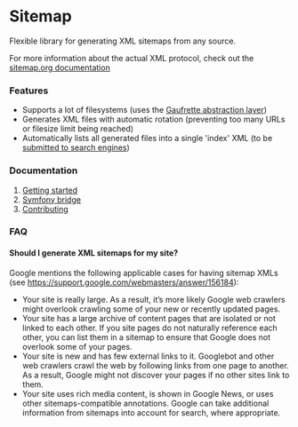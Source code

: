 # Sitemap

Flexible library for generating XML sitemaps from any source.

For more information about the actual XML protocol, check out 
the [sitemap.org documentation](https://sitemap.org)


### Features

- Supports a lot of filesystems (uses the [Gaufrette abstraction layer](https://knplabs.github.io/Gaufrette/))
- Generates XML files with automatic rotation (preventing too many URLs or filesize limit being reached)
- Automatically lists all generated files into a single 'index' XML (to be [submitted to search engines](https://www.google.com/webmasters/tools/sitemap-list))


### Documentation
1. [Getting started](docs/getting-started.md)
1. [Symfony bridge](docs/symfony-bridge.md)
1. [Contributing](docs/contributing.md) 


### FAQ

#### Should I generate XML sitemaps for my site?

Google mentions the following applicable cases for having sitemap XMLs (see https://support.google.com/webmasters/answer/156184):

- Your site is really large. As a result, it’s more likely Google web crawlers might overlook crawling some of your new or recently updated pages.
- Your site has a large archive of content pages that are isolated or not linked to each other. If you site pages do not naturally reference each other, you can list them in a sitemap to ensure that Google does not overlook some of your pages.
- Your site is new and has few external links to it. Googlebot and other web crawlers crawl the web by following links from one page to another. As a result, Google might not discover your pages if no other sites link to them.
- Your site uses rich media content, is shown in Google News, or uses other sitemaps-compatible annotations. Google can take additional information from sitemaps into account for search, where appropriate.
